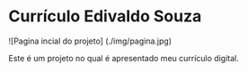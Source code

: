 # Currículo Edivaldo Souza

![Pagina incial do projeto] (./img/pagina.jpg)

Este é um projeto no qual é apresentado meu currículo digital.
